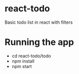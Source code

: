 # react-todo
Basic todo list in react with filters

# Running the app
- cd react-todo/todo
- npm install
- npm start
